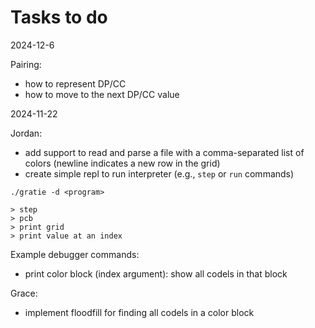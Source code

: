 # Tasks to do

2024-12-6

Pairing:

* how to represent DP/CC
* how to move to the next DP/CC value

2024-11-22

Jordan:

* add support to read and parse a file with a comma-separated list of colors (newline 
  indicates a new row in the grid)
* create simple repl to run interpreter (e.g., `step` or `run` commands)

```
./gratie -d <program>

> step
> pcb
> print grid
> print value at an index
```

Example debugger commands:

* print color block (index argument): show all codels in that block

Grace:

* implement floodfill for finding all codels in a color block
